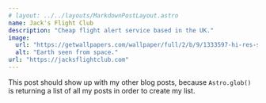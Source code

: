 ```yaml
---
# layout: ../../layouts/MarkdownPostLayout.astro
name: Jack's Flight Club
description: "Cheap flight alert service based in the UK."
image:
  url: "https://getwallpapers.com/wallpaper/full/2/b/9/1333597-hi-res-space-wallpaper-3840x2160-for-ipad-pro.jpg"
  alt: "Earth seen from space."
url: "https://jacksflightclub.com"
---
```


This post should show up with my other blog posts, because `Astro.glob()` is returning a list of all my posts in order to create my list.
